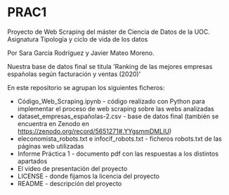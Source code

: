 # PRAC1

Proyecto de Web Scraping del máster de Ciencia de Datos de la UOC. Asignatura Tipología y ciclo de vida de los datos

Por Sara García Rodríguez y Javier Mateo Moreno. 

Nuestra base de datos final se titula 'Ranking de las mejores empresas españolas según facturación y ventas (2020)'

En este repositorio se agrupan los siguientes ficheros:

- Código_Web_Scraping.ipynb - código realizado con Python para implementar el proceso de web scraping sobre las webs analizadas
- dataset_empresas_españolas-2.csv - base de datos final (también se encuentra en Zenodo en https://zenodo.org/record/5651271#.YYgsmmDMLIU)
- eleconomista_robots.txt e infocif_robots.txt - ficheros robots.txt de las páginas web utilizadas
- Informe Práctica 1 - documento pdf con las respuestas a los distintos apartados
- El vídeo de presentación del proyecto
- LICENSE - donde fijamos la licencia del proyecto
- README - descripción del proyecto
